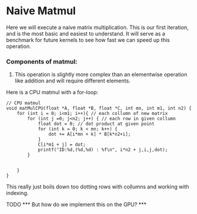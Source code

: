 # Naive Matmul

Here we will execute a naive matrix multiplication. This is our first iteration, and is the most basic and easiest to understand. It  will serve as a benchmark for future kernels to see how fast we can speed up this operation.


### Components of matmul:
1. This operation is slightly more complex than an elementwise operation like addition and will require different elements.

Here is a CPU matmul with a for-loop:

    // CPU matmul
    void matMulCPU(float *A, float *B, float *C, int mn, int m1, int n2) {
        for (int i = 0; i<m1; i++){ // each collumn of new matrix
            for (int j =0; j<n2; j++) { // each row in given collumn
                float dot = 0; // dot product at given point
                for (int k = 0; k < mn; k++) {
                    dot += A[i*mn + k] * B[k*n2+i];
                }
                C[i*m1 + j] = dot;
                printf("ID:%d,(%d,%d) : %f\n", i*n2 + j,i,j,dot);
            }


        }
    }

This really just boils down too dotting rows with collumns and working with indexing. 

TODO
*** But how do we implement this on the GPU? ***